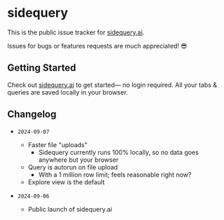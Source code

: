 # sidequery

This is the public issue tracker for [sidequery.ai](https://sidequery.ai).

Issues for bugs or features requests are much appreciated! 😎

## Getting Started

Check out [sidequery.ai](https://sidequery.ai) to get started— no login required. All your tabs & queries are saved locally in your browser.

## Changelog

- `2024-09-07`
  - Faster file "uploads"
    - Sidequery currently runs 100% locally, so no data goes anywhere but your browser
  - Query is autorun on file upload
    - With a 1 million row limit; feels reasonable right now?
  - Explore view is the default

- `2024-09-06`
  - Public launch of sidequery.ai
